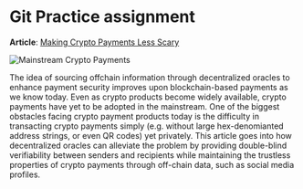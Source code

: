 # Git Practice assignment

**Article**: [Making Crypto Payments Less Scary](https://hackernoon.com/making-crypto-payments-less-scary-pjv3z2f?ref=hackernoon.com)

![Mainstream Crypto Payments](https://firebasestorage.googleapis.com/v0/b/hackernoon-app.appspot.com/o/images%2FJTw2M3rQabaxNg3EFoNIxjmC1ZB3-tqt3zrk.png?alt=media&token=947ef872-0b8b-4464-a962-af292ff1dca8)

The idea of sourcing offchain information through decentralized oracles to enhance payment security improves upon blockchain-based payments as we know today. Even as crypto products become widely available, crypto payments have yet to be adopted in the mainstream. One of the biggest obstacles facing crypto payment products today is the difficulty in transacting crypto payments simply (e.g. without large hex-denomianted address strings, or even QR codes) yet privately. This article goes into how decentralized oracles can alleviate the problem by providing double-blind verifiability between senders and recipients while maintaining the trustless properties of crypto payments through off-chain data, such as social media profiles.